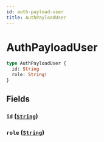 ```yaml
---
id: auth-payload-user
title: AuthPayloadUser
---
```


 # AuthPayloadUser





```graphql
type AuthPayloadUser {
  id: String
  role: String!
}
```


## Fields

### `id` ([`String`](/scalars/string))




### `role` ([`String`](/scalars/string))






